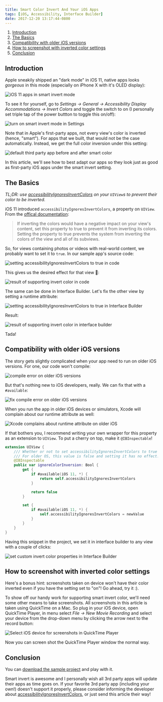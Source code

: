 ```yaml
---
title: Smart Color Invert And Your iOS Apps
tags: [iOS, Accessibility, Interface Builder]
date: 2017-12-20 13:17:44-0800
---
```


1. [Introduction](#introduction)
2. [The Basics](#the-basics)
3. [Compatibility with older iOS versions](#compatibility-with-older-ios-versions)
4. [How to screenshot with inverted color settings](#how-to-screenshot-with-inverted-color-settings)
5. [Conclusion](#conclusion)

## Introduction

Apple sneakily shipped an "dark mode" in iOS 11, native apps looks _gorgeous_ in this mode (especially on
iPhone X with it's OLED display):

<img src="/assets/2017/12/native-ios-apps-with-smart-invert.png" srcset="/assets/2017/12/native-ios-apps-with-smart-invert.png 2x" alt="iOS 11 apps in smart invert mode"/>

To see it for yourself, go to _Settings -> General -> Accessibility Display Accommodations -> Invert Colors_
and toggle the switch to on (I personally set triple tap of the power buttton to toggle this on/off):


![turn on smart invert mode in Settings](/assets/2017/12/invert-color-settings.png)

Note that in Apple's first-party apps, not every view's color is inverted (hence, "smart"). For apps that we
built, that would not be the case automatically. Instead, we get the full color inversion under this setting:

<img src="/assets/2017/12/third-party-app-no-change.png" srcset="/assets/2017/12/third-party-app-no-change.png 2x" alt="default third party app before and after smart color"/>

In this article, we'll see how to best adapt our apps so they look just as good as first-party iOS apps under
the smart invert setting.

## The Basics

_TL;DR: use [accessibilityIgnoresInvertColors][0] on your `UIView`s to prevent their color to be
inverted._

iOS 11 introduced `accessibilityIgnoresInvertColors`, a property on `UIView`. From the [offical
documentation][0]:

> If inverting the colors would have a negative impact on your view's content, set this property to true to
> prevent it from inverting its colors. Setting the property to true prevents the system from inverting the
> colors of the view and all of its subviews.

So, for views containing photos or videos with real-world content, we probably want to set it to `true`. In
our sample app's source code:

![setting accessibilityIgnoresInvertColors to true in code](/assets/2017/12/setting-accessibilityIgnoresInvertColors-to-true-in-code.png)

This gives us the desired effect for that view 🎉:

<img src="/assets/2017/12/smart-invert-in-code-result.png" srcset="/assets/2017/12/smart-invert-in-code-result.png 2x" alt="result of supporting invert color in code"/>

The same can be done in Interface Builder. Let's fix the other view by setting a runtime attribute:

![setting accessibilityIgnoresInvertColors to true in Interface Builder](/assets/2017/12/setting-accessibilityIgnoresInvertColors-to-true-in-interface-builder.png)

Result:

<img src="/assets/2017/12/smart-invert-in-interface-builder-result.png" srcset="/assets/2017/12/smart-invert-in-interface-builder-result.png 2x" alt="result of supporting invert color in interface builder"/>

Tada!

## Compatibility with older iOS versions

The story gets slightly complicated when your app need to run on older iOS versions. For one, our code won't
compile:

![compile error on older iOS versions](/assets/2017/12/compile-error-on-older-oses.png)

But that's nothing new to iOS developers, really. We can fix that with a `#available`:

![fix compile error on older iOS versions](/assets/2017/12/fix-compile-error.png)

When you run the app in older iOS devices or simulators, Xcode will complain about our runtime attribute as
well:

![Xcode complains about runtime attribute on older iOS](/assets/2017/12/xcode-complain-about-runtime-attirbute.png)

If that bothers you, I recommend writing your own wrapper for this property as an extension to `UIView`. To
put a cherry on top, make it `@IBInspectable`!


```swift
extension UIView {
    /// Whether or not to set accessibilityIgnoresInvertColors to true for iOS 11.
    /// For older OS, this value is false and setting it has no effect.
    @IBInspectable
    public var ignoreColorInversion: Bool {
        get {
            if #available(iOS 11, *) {
                return self.accessibilityIgnoresInvertColors
            }

            return false
        }

        set {
            if #available(iOS 11, *) {
                self.accessibilityIgnoresInvertColors = newValue
            }
        }
    }
}
```

Having this snippet in the project, we set it in interface builder to any view with a couple of clicks:

![set custom invert color properties in Interface Builder](/assets/2017/12/set-custom-invert-property-in-interface-builder.png)

## How to screenshot with inverted color settings

Here's a bonus hint: screenshots taken on device won't have their color inverted even if you have the setting
set to "on"! Go ahead, try it :).

To show off our handy work for supporting smart invert color, we'll need
some other means to take screenshots. All screenshots in this article is taken using QuickTime on a Mac. So
plug in your iOS device, open QuickTime Player, in menu select _File -> New Movie Recording_ and select your
device from the drop-down menu by clicking the arrow next to the record button:


![Select iOS device for screenshots in QuickTime
Player](/assets/2017/12/select-ios-device-in-quicktime-player.png)

Now you can screen shot the QuickTime Player window the normal way.

## Conclusion

You can [download the sample project][1] and play with it.

Smart invert is awesome and I personally wish all 3rd party apps will update their apps as time goes on. If
your favorite 3rd party app (including your own!) doesn't support it properly, please consider informing the
developer about [accessibilityIgnoresInvertColors][0], or just send this article their way!

[0]: https://developer.apple.com/documentation/uikit/uiview/2865843-accessibilityignoresinvertcolors
[1]: /assets/2017/12/SmartInvert.zip
